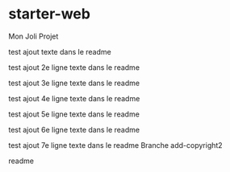 # starter-web
Mon Joli Projet

test ajout texte dans le readme

test ajout 2e ligne texte dans le readme

test ajout 3e ligne texte dans le readme

test ajout 4e ligne texte dans le readme

test ajout 5e ligne texte dans le readme

test ajout 6e ligne texte dans le readme

test ajout 7e ligne texte dans le readme
Branche add-copyright2

readme